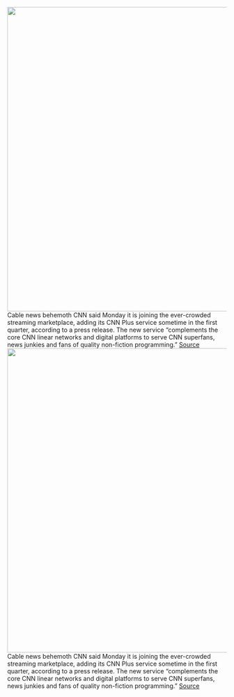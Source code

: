 <img src='https://cdn.vox-cdn.com/thumbor/8tSptKxCGSgSkg22aA3fyl6njHg=/0x0:3438x2292/1200x800/filters:focal(1444x871:1994x1421)/cdn.vox-cdn.com/uploads/chorus_image/image/69600463/1211180725.0.jpg' width='700px' /><br/>
Cable news behemoth CNN said Monday it is joining the ever-crowded streaming marketplace, adding its CNN Plus service sometime in the first quarter, according to a press release. The new service “complements the core CNN linear networks and digital platforms to serve CNN superfans, news junkies and fans of quality non-fiction programming.”
<a href='https://www.theverge.com/2021/7/19/22583424/cnn-plus-launch-streaming-service-first-quarter'> Source <a/><img src='https://cdn.vox-cdn.com/thumbor/8tSptKxCGSgSkg22aA3fyl6njHg=/0x0:3438x2292/1200x800/filters:focal(1444x871:1994x1421)/cdn.vox-cdn.com/uploads/chorus_image/image/69600463/1211180725.0.jpg' width='700px' /><br/>
Cable news behemoth CNN said Monday it is joining the ever-crowded streaming marketplace, adding its CNN Plus service sometime in the first quarter, according to a press release. The new service “complements the core CNN linear networks and digital platforms to serve CNN superfans, news junkies and fans of quality non-fiction programming.”
<a href='https://www.theverge.com/2021/7/19/22583424/cnn-plus-launch-streaming-service-first-quarter'> Source <a/>